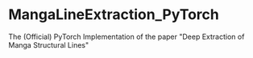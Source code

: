 # MangaLineExtraction_PyTorch
The (Official) PyTorch Implementation of the paper "Deep Extraction of Manga Structural Lines"
